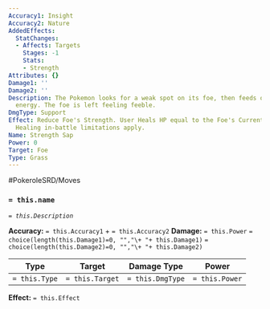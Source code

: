 ```yaml
---
Accuracy1: Insight
Accuracy2: Nature
AddedEffects:
  StatChanges:
  - Affects: Targets
    Stages: -1
    Stats:
    - Strength
Attributes: {}
Damage1: ''
Damage2: ''
Description: The Pokemon looks for a weak spot on its foe, then feeds on its vital
  energy. The foe is left feeling feeble.
DmgType: Support
Effect: Reduce Foe's Strength. User Heals HP equal to the Foe's Current Strength Score.
  Healing in-battle limitations apply.
Name: Strength Sap
Power: 0
Target: Foe
Type: Grass
---
```


#PokeroleSRD/Moves

### `= this.name` 
*`= this.Description`*

**Accuracy:** `= this.Accuracy1` + `= this.Accuracy2`
**Damage:** `= this.Power` `= choice(length(this.Damage1)=0, "","\+ "+ this.Damage1)` `= choice(length(this.Damage2)=0, "","\+ "+ this.Damage2)`

| Type          | Target          | Damage Type          | Power          |
| ------------- | --------------- | ---------------- | -------------- |
| `= this.Type` | `= this.Target` | `= this.DmgType` | `= this.Power` | 

**Effect:** `= this.Effect`